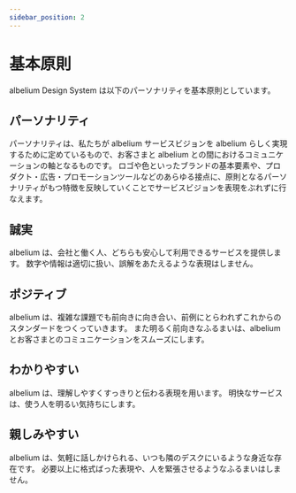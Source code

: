 ```yaml
---
sidebar_position: 2
---
```


# 基本原則

albelium Design System は以下のパーソナリティを基本原則としています。

## パーソナリティ

パーソナリティは、私たちが albelium サービスビジョンを albelium らしく実現するために定めているもので、お客さまと albelium
との間におけるコミュニケーションの軸となるものです。
ロゴや色といったブランドの基本要素や、プロダクト・広告・プロモーションツールなどのあらゆる接点に、原則となるパーソナリティがもつ特徴を反映していくことでサービスビジョンを表現をぶれずに行なえます。

## 誠実

albelium は、会社と働く人、どちらも安心して利用できるサービスを提供します。
数字や情報は適切に扱い、誤解をあたえるような表現はしません。

## ポジティブ

albelium は、複雑な課題でも前向きに向き合い、前例にとらわれずこれからのスタンダードをつくっていきます。
また明るく前向きなふるまいは、albelium とお客さまとのコミュニケーションをスムーズにします。

## わかりやすい

albelium は、理解しやすくすっきりと伝わる表現を用います。
明快なサービスは、使う人を明るい気持ちにします。

## 親しみやすい

albelium は、気軽に話しかけられる、いつも隣のデスクにいるような身近な存在です。
必要以上に格式ばった表現や、人を緊張させるようなふるまいはしません。

